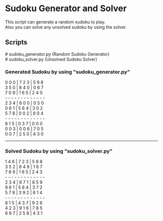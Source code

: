 # Sudoku Generator and Solver

This script can generate a random sudoku to play.  
Also you can solve any unsolved sudoku by using the solver.

## Scripts
\# sudoku_generator.py (Random Sudoku Generator)  
\# sudoku_solver.py (Unsolved Sudoku Solver)

### Generated Sudoku by using "sudoku_generator.py"

0 0 0 | 7 2 3 | 5 9 8  
3 5 0 | 8 4 0 | 0 6 7  
7 0 9 | 1 6 5 | 2 4 0  
\- \- \- \- \- \- \- \- \- \- \- \- \-  
2 3 4 | 6 0 0 | 0 5 0  
0 6 1 | 5 8 4 | 3 0 2  
5 7 8 | 0 0 2 | 6 0 4  
\- \- \- \- \- \- \- \- \- \- \- \- \-  
8 1 5 | 0 3 7 | 0 0 0  
0 0 3 | 0 0 6 | 7 0 5  
0 0 7 | 2 5 0 | 4 3 0

---
### Solved Sudoku by using "sudoku_solver.py"

1 4 6 | 7 2 3 | 5 9 8  
3 5 2 | 8 4 9 | 1 6 7  
7 8 9 | 1 6 5 | 2 4 3  
\- \- \- \- \- \- \- \- \- \- \- \- \-  
2 3 4 | 6 7 1 | 8 5 9  
9 6 1 | 5 8 4 | 3 7 2  
5 7 8 | 3 9 2 | 6 1 4  
\- \- \- \- \- \- \- \- \- \- \- \- \-  
8 1 5 | 4 3 7 | 9 2 6  
4 2 3 | 9 1 6 | 7 8 5  
6 9 7 | 2 5 8 | 4 3 1